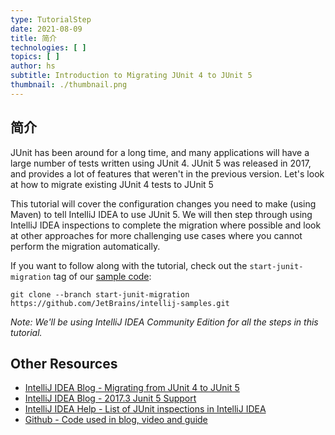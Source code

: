 ```yaml
---
type: TutorialStep
date: 2021-08-09
title: 简介
technologies: [ ]
topics: [ ]
author: hs
subtitle: Introduction to Migrating JUnit 4 to JUnit 5
thumbnail: ./thumbnail.png
---
```


## 简介
JUnit has been around for a long time, and many applications will have a large number of tests written using JUnit 4. JUnit 5 was released in 2017, and provides a lot of features that weren't in the previous version. Let's look at how to migrate existing JUnit 4 tests to JUnit 5

This tutorial will cover the configuration changes you need to make (using Maven) to tell IntelliJ IDEA to use JUnit 5. We will then step through using IntelliJ IDEA inspections to complete the migration where possible and look at other approaches for more challenging use cases where you cannot perform the migration automatically.

If you want to follow along with the tutorial, check out the `start-junit-migration` tag of our [sample code](https://github.com/JetBrains/intellij-samples/tree/start-junit-migration):

```
git clone --branch start-junit-migration https://github.com/JetBrains/intellij-samples.git
```

*Note: We'll be using IntelliJ IDEA Community Edition for all the steps in this tutorial.*

## Other Resources
- [IntelliJ IDEA Blog - Migrating from JUnit 4 to JUnit 5](https://blog.jetbrains.com/idea/2020/08/migrating-from-junit-4-to-junit-5/)
- [IntelliJ IDEA Blog - 2017.3 Junit 5 Support](https://blog.jetbrains.com/idea/2017/11/intellij-idea-2017-3-junit-support/)
- [IntelliJ IDEA Help - List of JUnit inspections in IntelliJ IDEA](https://www.jetbrains.com/help/idea/list-of-java-inspections.html#junit)
- [Github - Code used in blog, video and guide](https://github.com/JetBrains/intellij-samples/tree/b52a483d0d6fe612ea4ef3f727792a10795061f8)